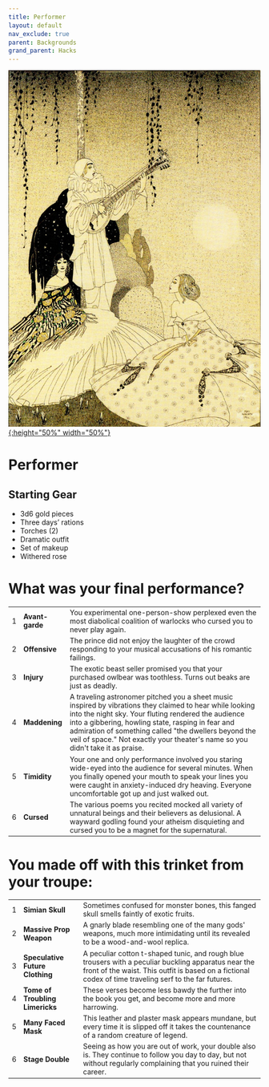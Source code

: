 ```yaml
---
title: Performer
layout: default
nav_exclude: true
parent: Backgrounds
grand_parent: Hacks
---
```


[![Alt text](/img/backgrounds/performer.jpg "East of the Sun and West of the Moon, illustrated by Kay Nielsen"){:height="50%" width="50%"}](/img/backgrounds/performer.jpg)

# Performer

## Starting Gear

- 3d6 gold pieces
- Three days’ rations
- Torches (2)
- Dramatic outfit
- Set of makeup
- Withered rose

# What was your final performance?

|      |      |      |
| ---- | ---- | ---- |
| 1    |**Avant-garde** | You experimental one-person-show perplexed even the most diabolical coalition of warlocks who cursed you to never play again. |
| 2    |**Offensive** | The prince did not enjoy the laughter of the crowd responding to your musical accusations of his romantic failings. |
| 3    |**Injury** | The exotic beast seller promised you that your purchased owlbear was toothless. Turns out beaks are just as deadly. |
| 4    |**Maddening** | A traveling astronomer pitched you a sheet music inspired by vibrations they claimed to hear while looking into the night sky. Your fluting rendered the audience into a gibbering, howling state, rasping in fear and admiration of something called "the dwellers beyond the veil of space." Not exactly your theater's name so you didn't take it as praise. |
| 5    |**Timidity** | Your one and only performance involved you staring wide-eyed into the audience for several minutes. When you finally opened your mouth to speak your lines you were caught in anxiety-induced dry heaving. Everyone uncomfortable got up and just walked out. |
| 6    |**Cursed** | The various poems you recited mocked all variety of unnatural beings and their believers as delusional. A wayward godling found your atheism disquieting and cursed you to be a magnet for the supernatural. |

# You made off with this trinket from your troupe:

|      |      |      |
| ---- | ---- | ---- |
| 1    |**Simian Skull** | Sometimes confused for monster bones, this fanged skull smells faintly of exotic fruits. |
| 2    |**Massive Prop Weapon** | A gnarly blade resembling one of the many gods' weapons, much more intimidating until its revealed to be a wood-and-wool replica. |
| 3    |**Speculative Future Clothing** | A peculiar cotton t-shaped tunic, and rough blue trousers with a peculiar buckling apparatus near the front of the waist. This outfit is based on a fictional codex of time traveling serf to the far futures. |
| 4    |**Tome of Troubling Limericks** | These verses become less bawdy the further into the book you get, and become more and more harrowing. |
| 5    |**Many Faced Mask** | This leather and plaster mask appears mundane, but every time it is slipped off it takes the countenance of a random creature of legend. |
| 6    |**Stage Double** | Seeing as how you are out of work, your double also is. They continue to follow you day to day, but not without regularly complaining that you ruined their career. |
